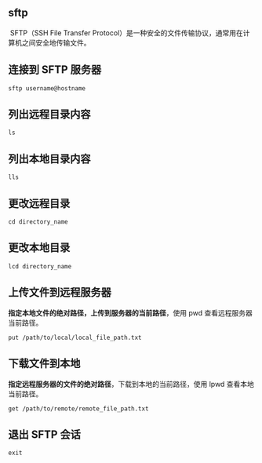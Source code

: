 ## sftp

​	SFTP（SSH File Transfer Protocol）是一种安全的文件传输协议，通常用在计算机之间安全地传输文件。

## 连接到 SFTP 服务器

```shell
sftp username@hostname
```

## 列出远程目录内容

```shell
ls
```

## 列出本地目录内容

```shell
lls
```

## 更改远程目录

```shell
cd directory_name
```

## 更改本地目录

```shell
lcd directory_name
```

## 上传文件到远程服务器

​	**指定本地文件的绝对路径，上传到服务器的当前路径**，使用 pwd 查看远程服务器当前路径。

```shell
put /path/to/local/local_file_path.txt
```

## 下载文件到本地

​	**指定远程服务器的文件的绝对路径**，下载到本地的当前路径，使用 lpwd 查看本地当前路径。

```shell
get /path/to/remote/remote_file_path.txt
```

## 退出 SFTP 会话

```shell
exit
```

